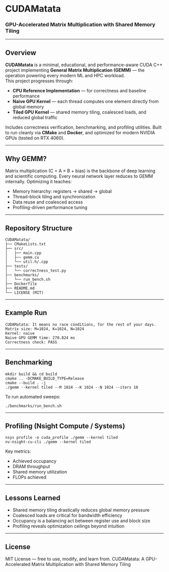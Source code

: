 # CUDAMatata

### GPU-Accelerated Matrix Multiplication with Shared Memory Tiling
---

## Overview
**CUDAMatata** is a minimal, educational, and performance-aware CUDA C++ project implementing **General Matrix Multiplication (GEMM)** — the operation powering every modern ML and HPC workload.  
This project progresses through:
- **CPU Reference Implementation** — for correctness and baseline performance
- **Naive GPU Kernel** — each thread computes one element directly from global memory
- **Tiled GPU Kernel** — shared memory tiling, coalesced loads, and reduced global traffic

Includes correctness verification, benchmarking, and profiling utilities. Built to run cleanly via **CMake** and **Docker**, and optimized for modern NVIDIA GPUs (tested on RTX 4060).

---

## Why GEMM?
Matrix multiplication (C = A × B + bias) is the backbone of deep learning and scientific computing. Every neural network layer reduces to GEMM internally. Optimizing it teaches:
- Memory hierarchy: registers → shared → global
- Thread-block tiling and synchronization
- Data reuse and coalesced access
- Profiling-driven performance tuning

---

## Repository Structure
```
CUDAMatata/
├── CMakeLists.txt
├── src/
│   ├── main.cpp
│   ├── gemm.cu
│   └── util.h/.cpp
├── tests/
│   └── correctness_test.py
├── benchmarks/
│   └── run_bench.sh
├── Dockerfile
├── README.md
└── LICENSE (MIT)
```

---

## Example Run
```
CUDAMatata: It means no race conditions, for the rest of your days.
Matrix size: M=1024, K=1024, N=1024
Kernel: naive
Naive GPU GEMM time: 270.824 ms
Correctness check: PASS
```

---

## Benchmarking
```
mkdir build && cd build
cmake .. -DCMAKE_BUILD_TYPE=Release
cmake --build . -j
./gemm --kernel tiled --M 1024 --K 1024 --N 1024 --iters 10
```

To run automated sweeps:
```
./benchmarks/run_bench.sh
```

---

## Profiling (Nsight Compute / Systems)
```
nsys profile -o cuda_profile ./gemm --kernel tiled
nv-nsight-cu-cli ./gemm --kernel tiled
```
Key metrics:
- Achieved occupancy
- DRAM throughput
- Shared memory utilization
- FLOPs achieved

---

## Lessons Learned
- Shared memory tiling drastically reduces global memory pressure
- Coalesced loads are critical for bandwidth efficiency
- Occupancy is a balancing act between register use and block size
- Profiling reveals optimization ceilings beyond intuition

---

## License
MIT License — free to use, modify, and learn from.
CUDAMatata: A GPU-Accelerated Matrix Multiplication with Shared Memory Tiling

